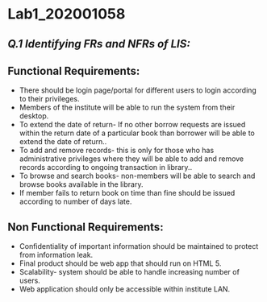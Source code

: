 # Lab1_202001058
## _Q.1 Identifying  FRs and NFRs of LIS:_

## Functional Requirements:
* There should be login page/portal for different users to login according to their privileges.
* Members of the institute will be able to run the system from their desktop.
* To extend the date of return- If no other borrow requests are issued within the return date of a particular book than borrower will be able to extend the date of       return..
* To add and remove records- this is only for those who has administrative privileges where they will be able to add and remove records according to ongoing transaction   in library..
* To browse and search books- non-members will be able to search and browse books available in the library.
* If member fails to return book on time than fine should be issued according to number of days late.

## Non Functional Requirements:
* Confidentiality of important information should be maintained to protect from        information leak.
* Final product should be web app that should run on HTML 5.
* Scalability- system should be able to handle increasing number of users.
* Web application should only be accessible within institute LAN.

